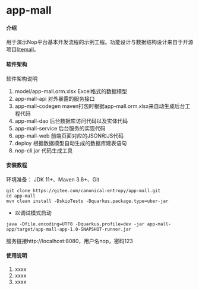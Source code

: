 # app-mall

#### 介绍
用于演示Nop平台基本开发流程的示例工程。功能设计与数据结构设计来自于开源项目[litemall](https://github.com/linlinjava/litemall)。

#### 软件架构
软件架构说明
1. model/app-mall.orm.xlsx Excel格式的数据模型
2. app-mall-api 对外暴露的服务接口
3. app-mall-codegen maven打包时根据app-mall.orm.xlsx来自动生成后台工程代码
4. app-mall-dao 后台数据库访问代码以及实体代码
5. app-mall-service  后台服务的实现代码
6. app-mall-web 前端页面对应的JSON和JS代码
7. deploy 根据数据模型自动生成的数据库建表语句
8. nop-cli.jar 代码生成工具


#### 安装教程

环境准备： JDK 11+、Maven 3.6+、Git

```shell
git clone https://gitee.com/canonical-entropy/app-mall.git
cd app-mall
mvn clean install -DskipTests -Dquarkus.package.type=uber-jar
```

* 以调试模式启动
```shell
java -Dfile.encoding=UTF8 -Dquarkus.profile=dev -jar app-mall-app/target/app-mall-app-1.0-SNAPSHOT-runner.jar 
```

服务链接http://localhost:8080，用户名nop，密码123



#### 使用说明

1.  xxxx
2.  xxxx
3.  xxxx

